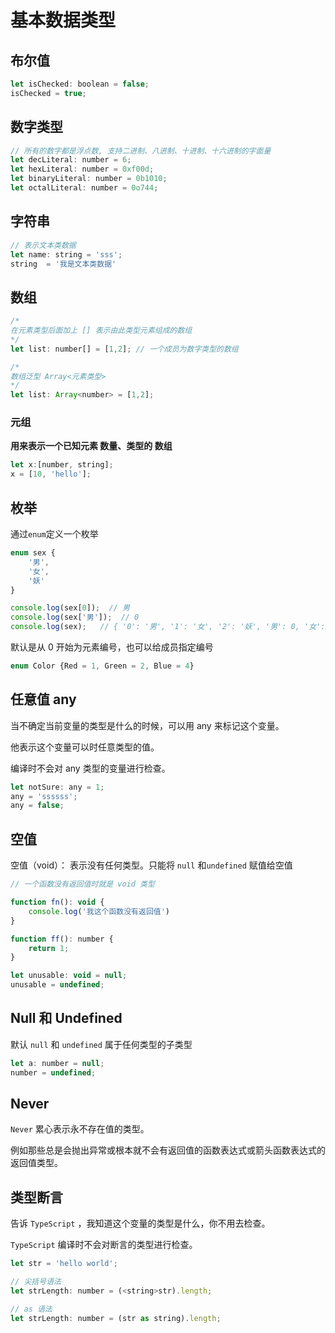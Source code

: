 # 基本数据类型



## 布尔值

```js
let isChecked: boolean = false;
isChecked = true;
```



## 数字类型

```js
// 所有的数字都是浮点数, 支持二进制、八进制、十进制、十六进制的字面量
let decLiteral: number = 6;
let hexLiteral: number = 0xf00d;
let binaryLiteral: number = 0b1010;
let octalLiteral: number = 0o744;
```



## 字符串

```js
// 表示文本类数据
let name: string = 'sss';
string  = '我是文本类数据'
```



## 数组

```js
/*
在元素类型后面加上 [] 表示由此类型元素组成的数组
*/
let list: number[] = [1,2]; // 一个成员为数字类型的数组

/*
数组泛型 Array<元素类型>
*/
let list: Array<number> = [1,2];
```



### 元组

**用来表示一个已知元素 数量、类型的 数组**

```js
let x:[number, string];
x = [10, 'hello'];
```



## 枚举

通过`enum`定义一个枚举

```js
enum sex {
    '男',
    '女',
    '妖'
}

console.log(sex[0]);  // 男
console.log(sex['男']);	// 0
console.log(sex);	// { '0': '男', '1': '女', '2': '妖', '男': 0, '女': 1, '妖': 2 }
```

默认是从 0  开始为元素编号，也可以给成员指定编号

```js
enum Color {Red = 1, Green = 2, Blue = 4}
```



## 任意值 any

当不确定当前变量的类型是什么的时候，可以用 any 来标记这个变量。 

他表示这个变量可以时任意类型的值。

编译时不会对 any 类型的变量进行检查。

```js
let notSure: any = 1;
any = 'ssssss';
any = false;
```



## 空值

空值（void）： 表示没有任何类型。只能将 `null` 和`undefined` 赋值给空值

```js
// 一个函数没有返回值时就是 void 类型

function fn(): void {
    console.log('我这个函数没有返回值')
}

function ff(): number {
    return 1;
}
```



```js
let unusable: void = null;
unusable = undefined;
```



## Null 和 Undefined

默认 `null` 和 `undefined`  属于任何类型的子类型

```js
let a: number = null;
number = undefined;
```



## Never

`Never` 累心表示永不存在值的类型。

例如那些总是会抛出异常或根本就不会有返回值的函数表达式或箭头函数表达式的返回值类型。



## 类型断言

告诉 `TypeScript`  ，我知道这个变量的类型是什么，你不用去检查。

`TypeScript`  编译时不会对断言的类型进行检查。

```js
let str = 'hello world';

// 尖括号语法 
let strLength: number = (<string>str).length;

// as 语法
let strLength: number = (str as string).length;
```


